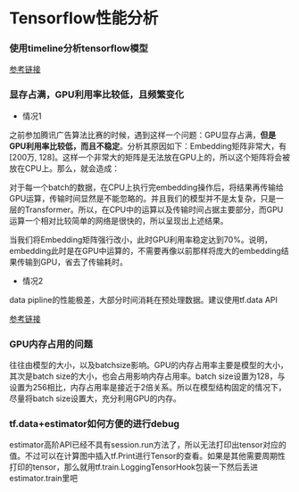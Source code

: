 # Tensorflow性能分析

### 使用timeline分析tensorflow模型

[参考链接](https://www.tensorflow.org/guide/profiler)

### 显存占满，GPU利用率比较低，且频繁变化

- 情况1

之前参加腾讯广告算法比赛的时候，遇到这样一个问题：GPU显存占满，**但是GPU利用率比较低，而且不稳定**。分析其原因如下：Embedding矩阵非常大，有\[200万, 128\]。这样一个非常大的矩阵是无法放在GPU上的，所以这个矩阵将会被放在CPU上。那么，就会造成：

对于每一个batch的数据，在CPU上执行完embedding操作后，将结果再传输给GPU运算，传输时间显然是不能忽略的。并且我们的模型并不是太复杂，只是一层的Transformer。所以，在CPU中的运算以及传输时间占据主要部分，而GPU运算一个相对比较简单的网络是很快的，所以呈现出上述结果。

当我们将Embedding矩阵强行改小，此时GPU利用率稳定达到70%。说明，embedding此时是在GPU中运算的，不需要再像以前那样将庞大的embedding结果传输到GPU，省去了传输耗时。

- 情况2

data pipline的性能极差，大部分时间消耗在预处理数据。建议使用tf.data API

[参考链接](https://zhuanlan.zhihu.com/p/53345706)

### GPU内存占用的问题

往往由模型的大小，以及batchsize影响。GPU的内存占用率主要是模型的大小，其次是batch size的大小，也会占用影响内存占用率。batch size设置为128，与设置为256相比，内存占用率是接近于2倍关系。所以在模型结构固定的情况下，尽量将batch size设置大，充分利用GPU的内存。

### tf.data+estimator如何方便的进行debug

estimator高阶API已经不具有session.run方法了，所以无法打印出tensor对应的值。不过可以在计算图中插入tf.Print进行Tensor的查看。如果是其他需要周期性打印的tensor，那么就用tf.train.LoggingTensorHook包装一下然后丢进estimator.train里吧
